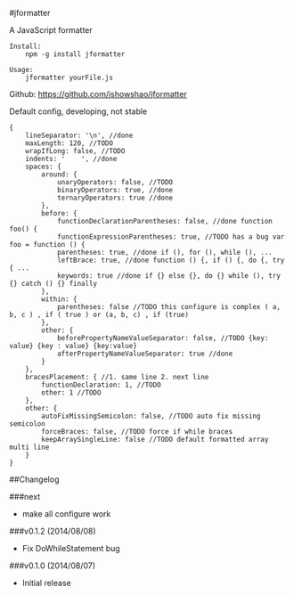 #jformatter

A JavaScript formatter

    Install:
        npm -g install jformatter

    Usage:
        jformatter yourFile.js


Github: <https://github.com/ishowshao/jformatter>

Default config, developing, not stable

    {
        lineSeparator: '\n', //done
        maxLength: 120, //TODO
        wrapIfLong: false, //TODO
        indents: '    ', //done
        spaces: {
            around: {
                unaryOperators: false, //TODO
                binaryOperators: true, //done
                ternaryOperators: true //done
            },
            before: {
                functionDeclarationParentheses: false, //done function foo() {
                functionExpressionParentheses: true, //TODO has a bug var foo = function () {
                parentheses: true, //done if (), for (), while (), ...
                leftBrace: true, //done function () {, if () {, do {, try { ...
                keywords: true //done if {} else {}, do {} while (), try {} catch () {} finally
            },
            within: {
                parentheses: false //TODO this configure is complex ( a, b, c ) , if ( true ) or (a, b, c) , if (true)
            },
            other: {
                beforePropertyNameValueSeparator: false, //TODO {key: value} {key : value} {key:value}
                afterPropertyNameValueSeparator: true //done
            }
        },
        bracesPlacement: { //1. same line 2. next line
            functionDeclaration: 1, //TODO
            other: 1 //TODO
        },
        other: {
            autoFixMissingSemicolon: false, //TODO auto fix missing semicolon
            forceBraces: false, //TODO force if while braces
            keepArraySingleLine: false //TODO default formatted array multi line
        }
    }

##Changelog

###next

* make all configure work

###v0.1.2 (2014/08/08)

* Fix DoWhileStatement bug

###v0.1.0 (2014/08/07)

* Initial release